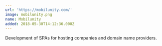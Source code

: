```yaml
---
url: 'https://mobilunity.com/'
image: mobilunity.png
name: Mobilunity
added: 2018-05-30T14:12:36.000Z
---
```

Development of SPAs for hosting companies and domain name providers.